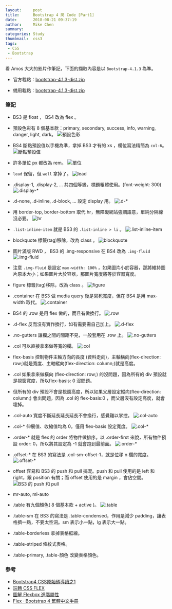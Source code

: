 ```yaml
---
layout:     post
title:      Bootstrap 4 爬 Code [Part1]
date:       2018-08-21 09:37:19
author:     Mike Chen
summary:    
categories: Study
thumbnail:  css3
tags:
 - CSS
 - Bootstrap
---
```


看 Amos 大大的影片作筆記，下面的擷取內容是以 `Bootstrap-4.1.3` 為準。

* 官方載點：[bootstrap-4.1.3-dist.zip](https://github.com/twbs/bootstrap/releases/download/v4.1.3/bootstrap-4.1.3-dist.zip)

* 備用載點：[bootstrap-4.1.3-dist.zip](https://mike2014mike.github.io/sample/2018-08-17/bootstrap-4.1.3-dist.zip)

### 筆記

* BS3 是 float ， BS4 改為 flex 。

* 預設色彩有 8 個基本款：primary, secondary, success, info, warning, danger, light, dark。
![預設色彩](https://i.imgur.com/4zfou58.png)

* BS4 斷點預設值以手機為準，拿掉 BS3 才有的 xs ，欄位寫法精簡為 `col-6`。
![斷點預設值](https://i.imgur.com/rgsdZ8g.png)

* 許多單位 px 都改為 rem。
![單位](https://i.imgur.com/tKNj1ZA.png)

* `lead` 保留，但 `well` 拿掉了。
![lead](https://i.imgur.com/SslHGaf.png)

* .display-1, .display-2, ... 共四個等級，標題粗體使用。(font-weight: 300)
![.display-*](https://i.imgur.com/3GVCYR4.png)

* .d-none, .d-inline, .d-block, ... 設定 display 用。
![.d-*](https://i.imgur.com/6zJo5VC.png)

* 用 border-top, border-bottom 取代 hr，無障礙網站強調語意，單純分隔線沒必要。
![hr](https://i.imgur.com/ZRnRHRb.png)

* `.list-inline-item` 就是 BS3 的 `.list-inline > li` 。
![.list-inline-item](https://i.imgur.com/TAlGUHe.png)

* blockquote 標籤(tag)移除，改為 class 。
![blockquote](https://i.imgur.com/ujwhqIz.png)

* 圖片滿版 RWD ， BS3 的 .img-responsive 在 BS4 改為 `.img-fluid`
![.img-fluid](https://i.imgur.com/ksxVglN.png)

* 注意 `.img-fluid` 是設定 `max-width: 100%` ，如果圖片小於容器，那將維持圖片原本大小；如果圖片大於容器，那圖片寬度將等於容器寬度。

* figure 標籤(tag)移除，改為 class 。
![figure](https://i.imgur.com/sjuaB5b.png)

* .container 在 BS3 做 media query 後是寫死寬度，但在 BS4 是用 max-width 取代。
![.container](https://i.imgur.com/mmKz4h3.png)

* BS4 的 .row 是用 flex 做的，而且有做換行。
![.row](https://i.imgur.com/g2O91Zl.png)

* .d-flex 反而沒有實作換行，如有需要需自己加上。
![.d-flex](https://i.imgur.com/bUamDL7.png)

* .no-gutters 讓欄之間的間距不見，一般套用在 .row 上。
![.no-gutters](https://i.imgur.com/WIL2Z2s.png)

* .col 可以直接拿來做等寬的欄。
![.col](https://i.imgur.com/qwdO2xE.png)

* flex-basis 控制物件主軸方向的長度 (資料走向)，主軸橫向(flex-direction: row;)就是寬度、主軸縱向(flex-direction: column;)就是高度。

* .col 如果拿來做橫向 (flex-direction: row;) 的沒問題，因為所有的 div 預設就是視窗寬度，所以flex-basis: 0 沒問題。

* 但所有的 div 預設不會是視窗高度，所以如果父層設定縱向(flex-direction: column;) 會出問題，因為 .col 的 flex-basis:0 ，而父層沒有設定高度，就會壞掉。

* .col-auto 寬度不斷延長延長延長不會換行，感覺難以掌控。
![.col-auto](https://i.imgur.com/LkBWzbk.png)

* .col-* 伸展值、收縮值均為 0，僅用 flex-basis 設定寬度。
![.col-*](https://i.imgur.com/aABJd8C.png)

* .order-* 就是 flex 的 order 將物件做排序。以 .order-first 來說，所有物件預設 order: 0，所以將其設定為 -1 就會跑到最前面。
![.order-*](https://i.imgur.com/6ehZ2ei.png)

* .offset-* 在 BS3 的寫法是 .col-sm-offset-1，就是位移 n 欄的寬度。
![.offset-*](https://i.imgur.com/ynDJ9gk.png)

* offset 容易和 BS3 的 push 和 pull 搞混。push 和 pull 使用的是 left 和 right，跟 position 有關；而 offset 使用的是 margin ，會佔空間。
![BS3 的 push 和 pull](https://i.imgur.com/RXIjnSE.png)

* mr-auto, ml-auto

* .table 有九個顏色( 8 個基本款 + active )。
![.table](https://i.imgur.com/CGasnCs.png)

* .table-sm 在 BS3 的寫法是 .table-condensed，作用是減少 padding，讓表格擠一點，不要太空洞。sm 表示小一點，lg 表示大一點。

* .table-borderless 拿掉表格框線。

* .table-striped 條紋式表格。

* .table-primary, .table-顏色 改變表格顏色。



### 參考
* [Bootstrap4 CSS原始碼導讀之1](https://www.youtube.com/watch?v=YgYFMnysL6Y)
* [玩轉 CSS FLEX](https://youtu.be/_nCBQ6AIzDU)
* [圖解 Flexbox 進階屬性](https://cythilya.github.io/2017/04/06/flexbox-advance/)
* [Flex · Bootstrap 4 繁體中文手冊](https://bootstrap.hexschool.com/docs/4.0/utilities/flex/)